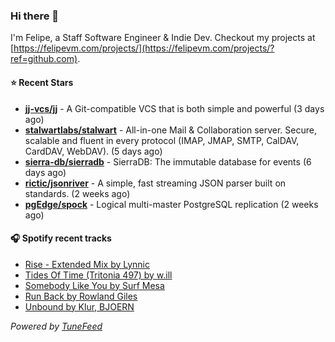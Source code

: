 ### Hi there 👋

I'm Felipe, a Staff Software Engineer & Indie Dev. Checkout my projects at [https://felipevm.com/projects/](https://felipevm.com/projects/?ref=github.com).

#### ⭐ Recent Stars
- **[jj-vcs/jj](https://github.com/jj-vcs/jj)** - A Git-compatible VCS that is both simple and powerful (3 days ago)
- **[stalwartlabs/stalwart](https://github.com/stalwartlabs/stalwart)** - All-in-one Mail &amp; Collaboration server. Secure, scalable and fluent in every protocol (IMAP, JMAP, SMTP, CalDAV, CardDAV, WebDAV). (5 days ago)
- **[sierra-db/sierradb](https://github.com/sierra-db/sierradb)** - SierraDB: The immutable database for events (6 days ago)
- **[rictic/jsonriver](https://github.com/rictic/jsonriver)** - A simple, fast streaming JSON parser built on standards. (2 weeks ago)
- **[pgEdge/spock](https://github.com/pgEdge/spock)** - Logical multi-master PostgreSQL replication (2 weeks ago)

#### 🎧 Spotify recent tracks
- [Rise - Extended Mix by Lynnic](https://open.spotify.com/track/6VJmwCYGpXtZoLSpXOjFGO)
- [Tides Of Time (Tritonia 497) by w.ill](https://open.spotify.com/track/3zSzTPDYZbbcWiCjUn2oEm)
- [Somebody Like You by Surf Mesa](https://open.spotify.com/track/0mEezkUuKYcxKNdhcnXNIT)
- [Run Back by Rowland Giles](https://open.spotify.com/track/2ytME89XomtxnfTfttLoM9)
- [Unbound by Klur, BJOERN](https://open.spotify.com/track/0R4xuGjgy9Ok3461DMAnDf)

_Powered by [TuneFeed](https://tunefeed.app?ref=github.com)_
